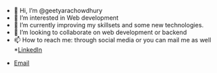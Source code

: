 - 👋 Hi, I’m @geetyarachowdhury
- 👀 I’m interested in Web development
- 🌱 I’m currently improving my skillsets and some new technologies.
- 💞️ I’m looking to collaborate on web development or backend
- 📫 How to reach me: through social media or you can mail me as well
 *[LinkedIn](http://www.linkedin.com/in/geetyarachowdhury)
* [Email](geetyarachowdhury@gmail.com)
<!---
geetyarachowdhury/geetyarachowdhury is a ✨ special ✨ repository because its `README.md` (this file) appears on your GitHub profile.
You can click the Preview link to take a look at your changes.
--->
